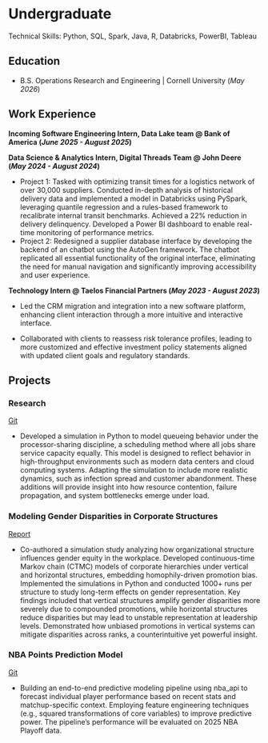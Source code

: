 # Undergraduate
Technical Skills: Python, SQL, Spark, Java, R, Databricks, PowerBI, Tableau
## Education
- B.S. Operations Research and Engineering | Cornell University (_May 2026_)								       		

## Work Experience
**Incoming Software Engineering Intern, Data Lake team @ Bank of America (_June 2025 - August 2025_)**

**Data Science & Analytics Intern, Digital Threads Team @ John Deere (_May 2024 - August 2024_)**
- Project 1: Tasked with optimizing transit times for a logistics network of over 30,000 suppliers. Conducted in-depth analysis of historical delivery data and implemented a model in Databricks using PySpark, leveraging quantile regression and a rules-based framework to recalibrate internal transit benchmarks. Achieved a 22% reduction in delivery delinquency. Developed a Power BI dashboard to enable real-time monitoring of performance metrics.
- Project 2: Redesigned a supplier database interface by developing the backend of an chatbot using the AutoGen framework. The chatbot replicated all essential functionality of the original interface, eliminating the need for manual navigation and significantly improving accessibility and user experience.

**Technology Intern @ Taelos Financial Partners (_May 2023 - August 2023_)**
- Led the CRM migration and integration into a new software platform, enhancing client interaction through a more intuitive and interactive interface.

- Collaborated with clients to reassess risk tolerance profiles, leading to more customized and effective investment policy statements aligned with updated client goals and regulatory standards.


## Projects

### Research
[Git](abc.com)
- Developed a simulation in Python to model queueing behavior under the processor-sharing discipline, a scheduling method where all jobs share service capacity equally. This model is designed to reflect behavior in high-throughput environments such as modern data centers and cloud computing systems. Adapting the simulation to include more realistic dynamics, such as infection spread and customer abandonment. These additions will provide insight into how resource contention, failure propagation, and system bottlenecks emerge under load.


### Modeling Gender Disparities in Corporate Structures
[Report](abc.com)
- Co-authored a simulation study analyzing how organizational structure influences gender equity in the workplace. Developed continuous-time Markov chain (CTMC) models of corporate hierarchies under vertical and horizontal structures, embedding homophily-driven promotion bias. Implemented the simulations in Python and conducted 1000+ runs per structure to study long-term effects on gender representation. Key findings included that vertical structures amplify gender disparities more severely due to compounded promotions, while horizontal structures reduce disparities but may lead to unstable representation at leadership levels. Demonstrated how unbiased promotions in vertical systems can mitigate disparities across ranks, a counterintuitive yet powerful insight.


### NBA Points Prediction Model
[Git](abc.com)
- Building an end-to-end predictive modeling pipeline using nba_api to forecast individual player performance based on recent stats and matchup-specific context. Employing feature engineering techniques (e.g., squared transformations of core variables) to improve predictive power. The pipeline’s performance will be evaluated on 2025 NBA Playoff data.

